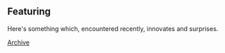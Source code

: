 ## Featuring

Here's something which, encountered recently, innovates and surprises.

[Archive](featarch20240104.pdf)

